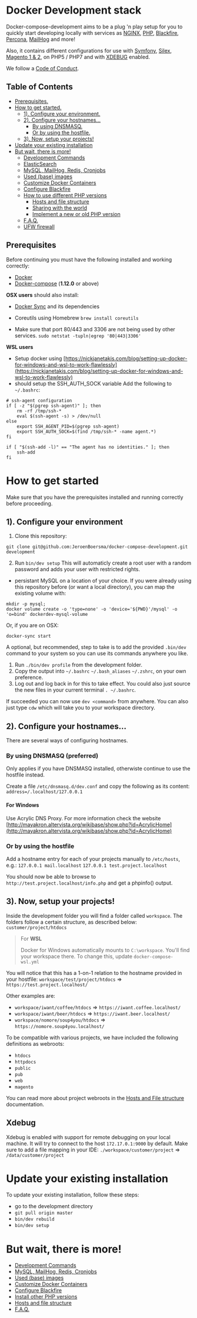 # Docker Development stack

Docker-compose-development aims to be a plug 'n play setup for you to quickly start developing locally with services as [NGINX][4], [PHP][5], [Blackfire][6], [Percona][7], [MailHog][8] and more!

Also, it contains different configurations for use with [Symfony][9], [Silex][10], [Magento 1 & 2][11], on PHP5 / PHP7 and with [XDEBUG][12] enabled.

We follow a [Code of Conduct](docs/code-of-conduct.md).

## Table of Contents
* [Prerequisites.](#prerequisites)
* [How to get started.](#how-to-get-started)
	* [1). Configure your environment.](#1-configure-your-environment)
	* [2). Configure your hostnames...](#2-configure-your-hostnames)
		* [By using DNSMASQ.](#by-using-dnsmaws)
		* [Or by using the hostfile.](#or-by-using-the-hostfile)
	* [3). Now, setup your projects!](#3-now-setup-your-projects)
* [Update your existing installation](#update)
* [But wait, there is more!](#but-wait-there-is-more)
    * [Development Commands](docs/development-commands.md)
    * [ElasticSearch](docs/elasticsearch.md)
    * [MySQL, MailHog, Redis, Cronjobs](docs/mysql-mailhog-redis-cronjobs.md)
    * [Used (base) images](docs/used-base-images.md)
    * [Customize Docker Containers](docs/customize-docker-containers.md)
    * [Configure Blackfire](docs/configure-blackfire.md)
    * [How to use different PHP versions](docs/how-to-use-different-php-versions.md)
		* [Hosts and file structure](docs/hosts-and-file-structure.md)
		* [Sharing with the world](docs/sharing-with-the-world-via-ngrok.md)
		* [Implement a new or old PHP version](docs/installing-unsupported-php-versions.md)
    * [F.A.Q.](docs/faq.md)
    * [UFW firewall](docs/ufw-firewall.md)

## Prerequisites
Before continuing you must have the following installed and working correctly:

 - [Docker][1]
 - [Docker-compose][2] (**1.12.0** or above)

**OSX users** should also install:

 - [Docker Sync][3] and its dependencies
 - Coreutils using Homebrew `brew install coreutils`

 - Make sure that port 80/443 and 3306 are not being used by other services.
`sudo netstat -tupln|egrep '80|443|3306'`

**WSL users** 
- Setup docker using [https://nickjanetakis.com/blog/setting-up-docker-for-windows-and-wsl-to-work-flawlessly](https://nickjanetakis.com/blog/setting-up-docker-for-windows-and-wsl-to-work-flawlessly)
- should setup the SSH_AUTH_SOCK variable
Add the following to `~/.bashrc`:
```
# ssh-agent configuration
if [ -z "$(pgrep ssh-agent)" ]; then
    rm -rf /tmp/ssh-*
    eval $(ssh-agent -s) > /dev/null
else
    export SSH_AGENT_PID=$(pgrep ssh-agent)
    export SSH_AUTH_SOCK=$(find /tmp/ssh-* -name agent.*)
fi

if [ "$(ssh-add -l)" == "The agent has no identities." ]; then
    ssh-add
fi
```

# How to get started
Make sure that you have the prerequisites installed and running correctly before proceeding.

## 1). Configure your environment
 1. Clone this repository:
```
git clone git@github.com:JeroenBoersma/docker-compose-development.git development
```
 2. Run `bin/dev setup`
This will automaticly create a root user with a random password and adds your user with restricted rights.


* persistant MySQL on a location of your choice.
If you were already using this repository before (or want a local directory), you can map the existing volume with:
```
mkdir -p mysql;
docker volume create -o 'type=none' -o 'device='${PWD}'/mysql' -o 'o=bind' dockerdev-mysql-volume
```
Or, if you are on OSX:
```
docker-sync start
```

A optional, but recommended, step to take is to add the provided `.bin/dev` command to your system so you can use its commands anywhere you like.

 1. Run `./bin/dev profile` from the development folder.
 2. Copy the output into `~/.bashrc` `~/.bash_aliases` `~/.zshrc`, on your own preference.
 3. Log out and log back in for this to take effect. You could also just source the new files in your current terminal `. ~/.bashrc`.

If succeeded you can now use `dev <command>` from anywhere.
You can also just type `cdw` which will take you to your workspace directory.

## 2). Configure your hostnames...
There are several ways of configuring hostnames.

### By using DNSMASQ (preferred)
Only applies if you have DNSMASQ installed, otherwiste continue to use the hostfile instead.

Create a file `/etc/dnsmasq.d/dev.conf` and copy the following as its content:
`address=/.localhost/127.0.0.1`

#### For Windows
Use Acrylic DNS Proxy. For more information check the website [http://mayakron.altervista.org/wikibase/show.php?id=AcrylicHome](http://mayakron.altervista.org/wikibase/show.php?id=AcrylicHome)

### Or by using the hostfile
Add a hostname entry for each of your projects manually to `/etc/hosts`, e.g.:
`127.0.0.1 mail.localhost`
`127.0.0.1 test.project.localhost`

You should now be able to browse to `http://test.project.localhost/info.php` and get a phpinfo() output.

## 3). Now, setup your projects!
Inside the development folder you will find a folder called `workspace`. The folders follow a certain structure, as described below:
`customer/project/htdocs`

> For **WSL**
>
> Docker for Windows automatically mounts to `C:\workspace`. You'll find your workspace there. To change this, update `docker-compose-wsl.yml`

You will notice that this has a 1-on-1 relation to the hostname provided in your hostfile:
`workspace/test/project/htdocs` => `https://test.project.localhost/`

Other examples are:
- `workspace/iwant/coffee/htdocs` => `https://iwant.coffee.localhost/`
- `workspace/iwant/beer/htdocs` => `https://iwant.beer.localhost/`
- `workspace/nomore/soup4you/htdocs` => `https://nomore.soup4you.localhost/`

To be compatible with various projects, we have included the following definitions as webroots:

 - `htdocs`
 - `httpdocs`
 - `public`
 - `pub`
 - `web`
 - `magento`

You can read more about project webroots in the [Hosts and File structure](docs/hosts-and-file-structure.md) documentation.

## Xdebug
Xdebug is enabled with support for remote debugging on your local machine.
It will try to connect to the host `172.17.0.1:9000` by default.
Make sure to add a file mapping in your IDE:
`./workspace/customer/project` => `/data/customer/project`

# Update your existing installation

To update your existing installation, follow these steps:

- go to the development directory
- `git pull origin master`
- `bin/dev rebuild`
- `bin/dev setup`


# But wait, there is more!
* [Development Commands](docs/development-commands.md)
* [MySQL, MailHog, Redis, Cronjobs](docs/mysql-mailhog-redis-cronjobs.md)
* [Used (base) images](docs/used-base-images.md)
* [Customize Docker Containers](docs/customize-docker-containers.md)
* [Configure Blackfire](docs/configure-blackfire.md)
* [Install other PHP versions](docs/install-other-php-versions.md)
* [Hosts and file structure](docs/hosts-and-file-structure.md)
* [F.A.Q.](docs/faq.md)

[1]: https://docs.docker.com
[2]: https://docs.docker.com/compose/install/
[3]: http://docker-sync.io/
[4]: https://nginx.org/en/
[5]: https://secure.php.net/
[6]: https://blackfire.io/
[7]: https://www.percona.com/
[8]: https://github.com/mailhog/MailHog
[9]: https://symfony.com/
[10]: https://silex.sensiolabs.org/
[11]: https://magento.com/
[12]: https://xdebug.org/
